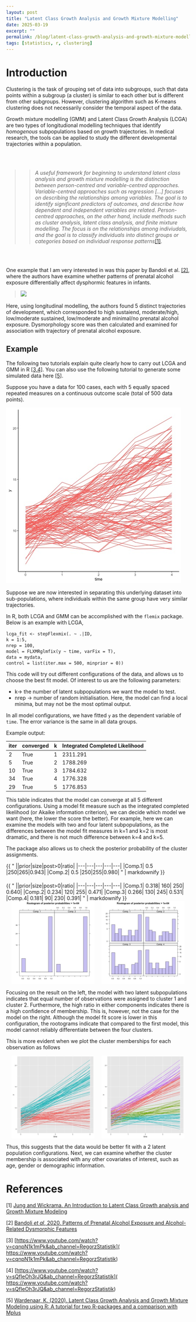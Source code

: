 ```yaml
---
layout: post
title: "Latent Class Growth Analysis and Growth Mixture Modelling"
date: 2025-03-19
excerpt: ""
permalink: /blog/latent-class-growth-analysis-and-growth-mixture-modelling/
tags: [statistics, r, clustering]
---
```


# Introduction

Clustering is the task of grouping set of data into subgroups, such that data points within a subgroup (a cluster) is similar to each other but is different from other subgroups. However, clustering algorithm such as K-means clustering does not necessarily consider the temporal aspect of the data.

Growth mixture modelling (GMM) and Latent Class Growth Analysis (LCGA) are two types of longitudional modelling techniques that identify *homogenous* subpopulations based on growth trajectories. In medical research, the tools can be applied to study the different developmental trajectories within a population.

<br>
<br>

>> *A useful framework for beginning to understand latent class analysis and growth mixture modelling is the distinction between person-centred and variable-centred approaches. Variable-centred approaches such as regression [...] focuses on describing the relationships among variables. The goal is to identify significant predictors of outcomes, and describe how dependent and independent variables are related. Person-centred approaches, on the other hand, include methods such as cluster analysis, latent class analysis, and finite mixture modelling. The focus is on the relationships among indiviudals, and the goal is to classify individuals into distinct groups or categories based on individual response patterns*[[1]](#1).

<br>
<br>

One example that I am very interested in was this paper by Bandoli et al. [[2]](#2), where the authors have examine whether patterns of prenatal alcohol exposure differentially affect dysphormic features in infants.

>![](https://cdn.ncbi.nlm.nih.gov/pmc/blobs/cda1/7722075/69e1f92bc02a/nihms-1629488-f0001.jpg)

Here, using longitudinal modelling, the authors found 5 distinct trajectories of development, which corresponded to high sustaiend, moderate/high, low/moderate sustained, low/moderate and minimal/no prenatal alcohol exposure. Dysmorphology score was then calculated and examined for association with trajectory of prenatal alcohol exposure.

## Example

The following two tutorials explain quite clearly how to carry out LCGA and GMM in R [[3,4]](#3). You can also use the following tutorial to generate some simulated data here [[5]](#5).

Suppose you have a data for 100 cases, each with 5 equally spaced repeated measures on a continuous outcome scale (total of 500 data points).

![](/assets/images/trajectory_clustering/example_lcga.jpg)

Suppose we are now interested in separating this underlying dataset into sub-populations, where individuals within the same group have very similar trajectories.

In R, both LCGA and GMM can be accomplished with the ``flemix`` package. Below is an example with LCGA,

    lcga_fit <- stepFlexmix(. ~ .|ID,
    k = 1:5,
    nrep = 100,
    model = FLXMRglmfix(y ~ time, varFix = T),
    data = mydata,
    control = list(iter.max = 500, minprior = 0))

This code will try out different configurations of the data, and allows us to choose the best fit model. Of interest to us are the following parameters:

* k-> the number of latent subpopulations we want the model to test.
* nrep -> number of random initialisation. Here, the model can find a local minima, but may not be the most optimal output.

In all model configurations, we have fitted ``y`` as the dependent variable of ``time``. The error variance is the same in all data groups.

Example output:

iter | converged | k | Integrated Completed Likelihood
---|---|---|---
2 | True | 1 | 2311.291
5 | True | 2 | 1788.269
10 | True | 3 | 1784.632
34 | True | 4 | 1776.328
29 | True | 5 | 1776.853

This table indicates that the model can converge at all 5 different configurations. Using a model fit measure such as the integrated completed likelihood (or Akaike information criterion), we can decide which model we want (here, the lower the score the better). For example, here we can examine the models with two and four latent subpopulations, as the differences between the model fit measures in k=1 and k=2 is most dramatic, and there is not much difference between k=4 and k=5.

The package also allows us to check the posterior probability of the cluster assignments.

<div style="display: flex; gap: 20px; flex-wrap: wrap; justify-content: center;">

  <div style="flex: 1; min-width: 300px;">
    {{ "
||prior|size|post>0|ratio|
|---|---|---|---|---|
|Comp.1| 0.5 |250|265|0.943|
|Comp.2| 0.5 |250|255|0.980|
" | markdownify }}
  </div>

  <div style="flex: 1; min-width: 300px;">
    {{ "
||prior|size|post>0|ratio|
|---|---|---|---|---|
|Comp.1| 0.318|  160|    250| 0.640|
|Comp.2| 0.234|  120|    255| 0.471|
|Comp.3| 0.266| 130|    245| 0.531|
|Comp.4| 0.181|   90|    230| 0.391|
" | markdownify }}
  </div>

</div>

<div style="display: flex; gap: 20px; justify-content: center; flex-wrap: wrap;">

  <img src="/assets/images/trajectory_clustering/two_cluster_rootgram.jpg" alt="Two clusters" style="max-width: 45%; height: auto;">

  <img src="/assets/images/trajectory_clustering/four_cluster_rootgram.jpg" alt="Four clusters" style="max-width: 45%; height: auto;">

</div>

Focusing on the result on the left, the model with two latent subpopulations indicates that equal number of observations were assigned to cluster 1 and cluster 2. Furthermore, the high ratio in either components indicates there is a high confidence of membership. This is, however, not the case for the model on the right. Although the model fit score is lower in this configuration, the rootograms indicate that compared to the first model, this model cannot reliably differentiate between the four clusters.

This is more evident when we plot the cluster memberships for each observation as follows

<div style="display: flex; gap: 20px; justify-content: center; flex-wrap: wrap;">

  <img src="/assets/images/trajectory_clustering/two_clusters_trajectory.jpg" alt="Two clusters" style="max-width: 45%; height: auto;">

  <img src="/assets/images/trajectory_clustering/four_clusters_trajectory.jpg" alt="Four clusters" style="max-width: 45%; height: auto;">

</div>

Thus, this suggests that the data would be better fit with a 2 latent population configurations. Next, we can examine whether the cluster membership is associated with any other covariates of interest, such as age, gender or demographic information.




# References
<a id="1"></a> [1] [Jung and Wickrama. An Introduction to Latent Class Growth analysis and Growth Mixture Modeling](https://www.statmodel.com/download/JungWickramaLCGALGMM.pdf)

<a id="2"></a> [2] [Bandoli *et al*, 2020. Patterns of Prenatal Alcohol Exposure and Alcohol-Related Dysmorphic Features](https://pubmed.ncbi.nlm.nih.gov/32772389/) 

<a id="3"></a> [3] [https://www.youtube.com/watch?v=cqnpN1k1mPk&ab_channel=RegorzStatistik](
https://www.youtube.com/watch?v=cqnpN1k1mPk&ab_channel=RegorzStatistik)

<a id="4"></a> [4] [https://www.youtube.com/watch?v=sQfIeOh3rJQ&ab_channel=RegorzStatistik](
https://www.youtube.com/watch?v=sQfIeOh3rJQ&ab_channel=RegorzStatistik)

<a id="5"></a> [5] [Wardenaar, K. (2020). Latent Class Growth Analysis and Growth Mixture Modeling using R: A tutorial for two R-packages and a comparison with Mplus](https://www.youtube.com/redirect?event=video_description&redir_token=QUFFLUhqbnViVWpJdUhXRkhQSjFUc1JpRUdRLUJlRGtfUXxBQ3Jtc0ttQ0lYT2x4Z1k0UWV1UlVzeF9oajV3cWRPNXMtRHNlTl9mS05mdUZkcWtQRjlrdUhGM3pjRW9PUlJnYm9BcTY0cHRCcXM5U3I4LTNvaFFyaTdRb0NNeTVnQV9DZHhTZTNkT3ZCcHpCVW8zaGVoLXZDYw&q=https%3A%2F%2Fpsyarxiv.com%2Fm58wx%2Fdownload%3Fformat%3Dpdf&v=cqnpN1k1mPk)

